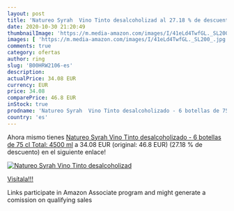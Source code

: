 ```yaml
---
layout: post
title: 'Natureo Syrah  Vino Tinto desalcoholizad al 27.18 % de descuento'
date: 2020-10-30 21:20:49
thumbnailImage: 'https://m.media-amazon.com/images/I/41eLd4TwfGL._SL200_.jpg'
images: [ 'https://m.media-amazon.com/images/I/41eLd4TwfGL._SL200_.jpg' ]
comments: true
category: ofertas
author: ring
slug: 'B00HRW2106-es'
description:
actualPrice: 34.08 EUR
currency: EUR
price: 34.08
comparePrice: 46.8 EUR
inStock: true
prodname: 'Natureo Syrah  Vino Tinto desalcoholizado - 6 botellas de 75 cl  Total: 4500 ml'
country: 'es'
---
```


Ahora mismo tienes [Natureo Syrah  Vino Tinto desalcoholizado - 6 botellas de 75 cl  Total: 4500 ml](https://www.amazon.es/dp/B00HRW2106/?tag=tolees-21) a 34.08 EUR (original: 46.8 EUR) (27.18 %  de descuento) en el siguiente enlace!

[![Natureo Syrah  Vino Tinto desalcoholizad](https://m.media-amazon.com/images/I/41eLd4TwfGL._SL200_.jpg)](https://www.amazon.es/dp/B00HRW2106/?tag=tolees-21)

[Visítala!!!](https://www.amazon.es/dp/B00HRW2106/?tag=tolees-21)

Links participate in Amazon Associate program and might generate a comission on qualifying sales

